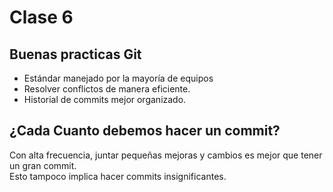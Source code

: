 # Clase 6
## Buenas practicas Git
- Estándar manejado por la mayoría de equipos
- Resolver conflictos de manera eficiente.
- Historial de commits mejor organizado.
## ¿Cada Cuanto debemos hacer un commit?
Con alta frecuencia, juntar pequeñas mejoras y cambios es mejor que tener un gran commit.  
Esto tampoco implica hacer commits insignificantes.